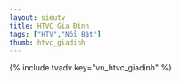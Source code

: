 ```yaml
---
layout: sieutv
title: HTVC Gia Đình
tags: ["HTV","Nổi Bật"]
thumb: htvc_giadinh
---
```

{% include tvadv key="vn_htvc_giadinh" %}
